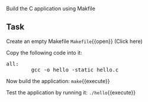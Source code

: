Build the C application using Makfile
## Task

Create an empty Makefile
 `Makefile`{{open}} (Click here)
 
Copy the following code into it:
<pre class="file" data-target="clipboard">
all:
&#09;gcc -o hello -static hello.c
</pre>

Now build the application:
`make`{{execute}}

Test the application by running it:
`./hello`{{execute}}
